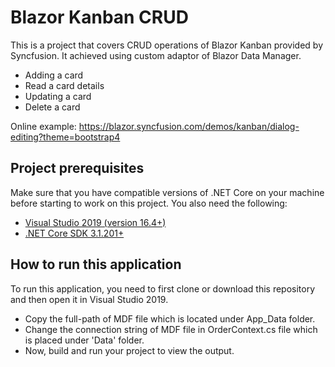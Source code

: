 # Blazor Kanban CRUD

This is a project that covers CRUD operations of Blazor Kanban provided by Syncfusion. It achieved using custom adaptor of Blazor Data Manager.

* Adding a card
* Read a card details
* Updating a card
* Delete a card

Online example: https://blazor.syncfusion.com/demos/kanban/dialog-editing?theme=bootstrap4

## Project prerequisites
Make sure that you have compatible versions of .NET Core on your machine before starting to work on this project. You also need the following:
* [Visual Studio 2019 (version 16.4+)]( https://visualstudio.microsoft.com/downloads)
* [.NET Core SDK 3.1.201+](https://dotnet.microsoft.com/download/dotnet-core/3.1)

## How to run this application
To run this application, you need to first clone or download this repository and then open it in Visual Studio 2019. 

* Copy the full-path of MDF file which is located under App_Data folder.
* Change the connection string of MDF file in OrderContext.cs file which is placed under 'Data' folder.
* Now, build and run your project to view the output.